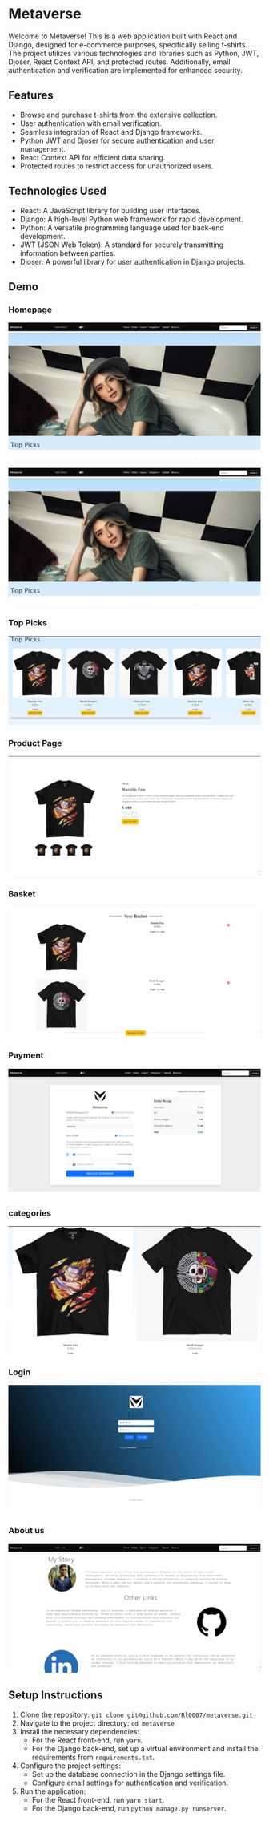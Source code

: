 # Metaverse

Welcome to Metaverse! This is a web application built with React and Django, designed for e-commerce purposes, specifically selling t-shirts. The project utilizes various technologies and libraries such as Python, JWT, Djoser, React Context API, and protected routes. Additionally, email authentication and verification are implemented for enhanced security.

## Features

- Browse and purchase t-shirts from the extensive collection.
- User authentication with email verification.
- Seamless integration of React and Django frameworks.
- Python JWT and Djoser for secure authentication and user management.
- React Context API for efficient data sharing.
- Protected routes to restrict access for unauthorized users.

## Technologies Used

- React: A JavaScript library for building user interfaces.
- Django: A high-level Python web framework for rapid development.
- Python: A versatile programming language used for back-end development.
- JWT (JSON Web Token): A standard for securely transmitting information between parties.
- Djoser: A powerful library for user authentication in Django projects.

## Demo

### Homepage
<img src="https://github.com/Rl0007/metaverse/blob/master/results/Homepage.JPG" alt="homepage">

![Homepage](https://github.com/Rl0007/metaverse/blob/master/results/Homepage.JPG)

### Top Picks

![Top picks](https://github.com/Rl0007/metaverse/blob/master/results/top_picks.JPG)

### Product Page

![Product Page](https://github.com/Rl0007/metaverse/blob/master/results/product_page.JPG)

### Basket

![basket](https://github.com/Rl0007/metaverse/blob/master/results/basket.JPG)

### Payment 

![Payment](https://github.com/Rl0007/metaverse/blob/master/results/payment.JPG)

### categories

![categories](https://github.com/Rl0007/metaverse/blob/master/results/categories.JPG)

### Login

![login](https://github.com/Rl0007/metaverse/blob/master/results/login.JPG)

### About us

![About us](https://github.com/Rl0007/metaverse/blob/master/results/about_us.JPG)



## Setup Instructions

1. Clone the repository: `git clone git@github.com/Rl0007/metaverse.git`
2. Navigate to the project directory: `cd metaverse`
3. Install the necessary dependencies:
   - For the React front-end, run `yarn`.
   - For the Django back-end, set up a virtual environment and install the requirements from `requirements.txt`.
4. Configure the project settings:
   - Set up the database connection in the Django settings file.
   - Configure email settings for authentication and verification.
5. Run the application:
   - For the React front-end, run `yarn start`.
   - For the Django back-end, run `python manage.py runserver`.



